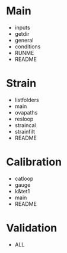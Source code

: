 # Main
- inputs
- getdir
- general
- conditions
- RUNME
- README

# Strain
- listfolders
- main
- ovapaths
- resloop
- straincal
- strainfilt
- README

# Calibration
- catloop
- gauge
- k&tet1
- main
- README

# Validation
- ALL
